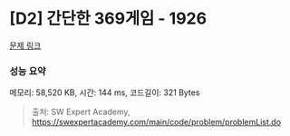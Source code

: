 # [D2] 간단한 369게임 - 1926 

[문제 링크](https://swexpertacademy.com/main/code/problem/problemDetail.do?contestProbId=AV5PTeo6AHUDFAUq) 

### 성능 요약

메모리: 58,520 KB, 시간: 144 ms, 코드길이: 321 Bytes



> 출처: SW Expert Academy, https://swexpertacademy.com/main/code/problem/problemList.do